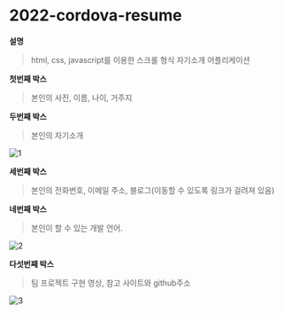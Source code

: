 # 2022-cordova-resume

**설명**
> html, css, javascript를 이용한 스크롤 형식 자기소개 어플리케이션

**첫번째 박스**
> 본인의 사진, 이름, 나이, 거주지

**두번째 박스**
> 본인의 자기소개

![1](https://user-images.githubusercontent.com/90297003/204463633-6527d829-aad1-494a-b2e4-4580a8f706f4.png)

**세번째 박스**
> 본인의 전화번호, 이메일 주소, 블로그(이동할 수 있도록 링크가 걸려져 있음)

**네번째 박스**
> 본인이 할 수 있는 개발 언어.

![2](https://user-images.githubusercontent.com/90297003/204463642-fc0a6624-a937-4db4-8c61-408534cef6fe.png)

**다섯번째 박스**
> 팀 프로젝트 구현 영상, 참고 사이트와 github주소

![3](https://user-images.githubusercontent.com/90297003/204463648-880c8b43-f3c3-4d48-85bc-fbe617fb3e33.png)
